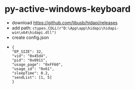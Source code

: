 # py-active-windows-keyboard
  * download https://github.com/libusb/hidapi/releases
  * add path: `ctypes.CDLL(r"D:\App\app\hidapi\hidapi-win\x64\hidapi.dll")`
  * create config.json
  *
    ```
    {
    "EP_SIZE": 32,
    "vid": "0x45d4",
    "pid": "0x0911",
    "usage_page": "0xFF60",
    "usage_id": "0x61",
    "sleepTime": 0.2,
    "sendList": [1, 5]
    }
    ```
